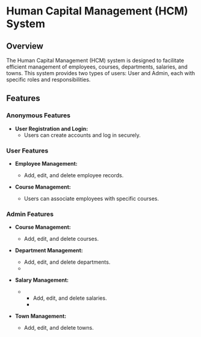 # Human Capital Management (HCM) System

## Overview

The Human Capital Management (HCM) system is designed to facilitate efficient management of employees, courses, departments, salaries, and towns. This system provides two types of users: User and Admin, each with specific roles and responsibilities.

## Features

### Anonymous Features
- **User Registration and Login:**
  - Users can create accounts and log in securely.

### User Features
- **Employee Management:**
  - Add, edit, and delete employee records.

- **Course Management:**
  - Users can associate employees with specific courses.

### Admin Features
- **Course Management:**
  - Add, edit, and delete courses.

- **Department Management:**
  - Add, edit, and delete departments.
  - 
- **Salary Management:**
  - - Add, edit, and delete salaries.
    - 
- **Town Management:**
  - Add, edit, and delete towns.
